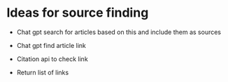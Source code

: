 # Ideas for source finding

- Chat gpt search for articles based on this and include them as sources

- Chat gpt find article link

- Citation api to check link

- Return list of links
